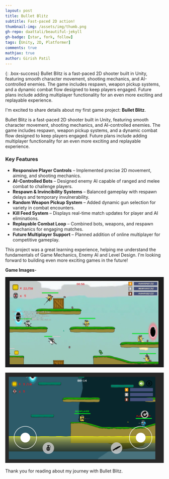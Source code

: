 ```yaml
---
layout: post
title: Bullet Blitz
subtitle: Fast-paced 2D action!
thumbnail-img: /assets/img/thumb.png
gh-repo: daattali/beautiful-jekyll
gh-badge: [star, fork, follow]
tags: [Unity, 2D, Platformer]
comments: true
mathjax: true
author: Girish Patil
---
```


<!-- success warning error note -->
{: .box-success}
Bullet Blitz is a fast-paced 2D shooter built in Unity, featuring smooth character movement, shooting mechanics, and AI-controlled enemies. The game includes respawn, weapon pickup systems, and a dynamic combat flow designed to keep players engaged. Future plans include adding multiplayer functionality for an even more exciting and replayable experience.



I'm excited to share details about my first game project: **Bullet Blitz**.

Bullet Blitz is a fast-paced 2D shooter built in Unity, featuring smooth character movement, shooting mechanics, and AI-controlled enemies. The game includes respawn, weapon pickup systems, and a dynamic combat flow designed to keep players engaged. Future plans include adding multiplayer functionality for an even more exciting and replayable experience.

### Key Features

- **Responsive Player Controls** – Implemented precise 2D movement, aiming, and shooting mechanics.
- **AI-Controlled Bots** – Designed enemy AI capable of ranged and melee combat to challenge players.
- **Respawn & Invincibility Systems** – Balanced gameplay with respawn delays and temporary invulnerability.
- **Random Weapon Pickup System** – Added dynamic gun selection for variety in combat encounters.
- **Kill Feed System** – Displays real-time match updates for player and AI eliminations.
- **Replayable Combat Loop** – Combined bots, weapons, and respawn mechanics for engaging matches.
- **Future Multiplayer Support** – Planned addition of online multiplayer for competitive gameplay.

This project was a great learning experience, helping me understand the fundamentals of Game Mechanics, Enemy AI and Level Design. I'm looking forward to building even more exciting games in the future!

**Game Images**-

![Image 1](<../assets/img/Screenshot 2025-09-29 144831.png>)

![Image 2](<../assets/img/Screenshot 2025-09-29 145023.png>) 

Thank you for reading about my journey with Bullet Blitz.
